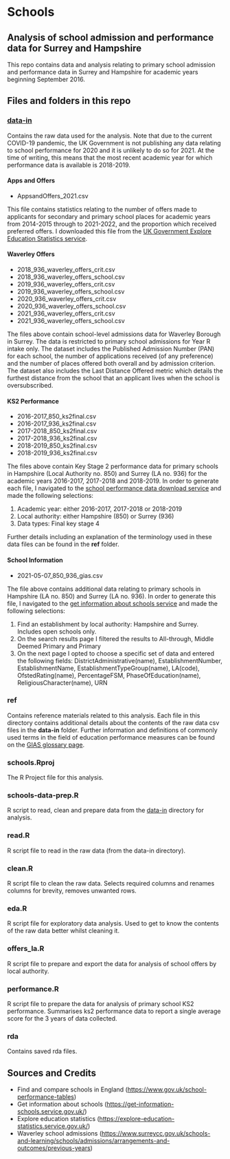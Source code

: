 # Schools
## Analysis of school admission and performance data for Surrey and Hampshire

This repo contains data and analysis relating to primary school admission and performance data in Surrey and Hampshire for academic years beginning September 2016.

## Files and folders in this repo

### [data-in](/data-in)
Contains the raw data used for the analysis. Note that due to the current COVID-19 pandemic, the UK Government is not publishing any data relating to school performance for 2020 and it is unlikely to do so for 2021. At the time of writing, this means that the most recent academic year for which performance data is available is 2018-2019.

#### Apps and Offers

* AppsandOffers_2021.csv

This file contains statistics relating to the number of offers made to applicants for secondary and primary school places for academic years from 2014-2015 through to 2021-2022, and the proportion which received preferred offers. I downloaded this file from the [UK Government Explore Education Statistics service][4].

#### Waverley Offers

* 2018_936_waverley_offers_crit.csv
* 2018_936_waverley_offers_school.csv
* 2019_936_waverley_offers_crit.csv
* 2019_936_waverley_offers_school.csv
* 2020_936_waverley_offers_crit.csv
* 2020_936_waverley_offers_school.csv
* 2021_936_waverley_offers_crit.csv
* 2021_936_waverley_offers_school.csv

The files above contain school-level admissions data for Waverley Borough in Surrey. The data is restricted to primary school admissions for Year R intake only. The dataset includes the Published Admission Number (PAN) for each school, the number of applications received (of any preference) and the number of places offered both overall and by admission criterion. The dataset also includes the Last Distance Offered metric which details the furthest distance from the school that an applicant lives when the school is oversubscribed.

#### KS2 Performance

* 2016-2017_850_ks2final.csv
* 2016-2017_936_ks2final.csv
* 2017-2018_850_ks2final.csv
* 2017-2018_936_ks2final.csv
* 2018-2019_850_ks2final.csv
* 2018-2019_936_ks2final.csv

The files above contain Key Stage 2 performance data for primary schools in Hampshire (Local Authority no. 850) and Surrey (LA no. 936) for the academic years 2016-2017, 2017-2018 and 2018-2019. In order to generate each file, I navigated to the [school performance data download service][1] and made the following selections:

1. Academic year: either 2016-2017, 2017-2018 or 2018-2019
2. Local authority: either Hampshire (850) or Surrey (936)
3. Data types: Final key stage 4

Further details including an explanation of the terminology used in these data files can be found in the **ref** folder.

#### School Information

* 2021-05-07_850_936_gias.csv

The file above contains additional data relating to primary schools in Hampshire (LA no. 850) and Surrey (LA no. 936). In order to generate this file, I navigated to the [get information about schools service][2] and made the following selections:

1. Find an establishment by local authority: Hampshire and Surrey. Includes open schools only.
2. On the search results page I filtered the results to All-through, Middle Deemed Primary and Primary
3. On the next page I opted to choose a specific set of data and entered the following fields: DistrictAdministrative(name), EstablishmentNumber, EstablishmentName, EstablishmentTypeGroup(name), LA(code), OfstedRating(name), PercentageFSM, PhaseOfEducation(name), ReligiousCharacter(name), URN

### ref
Contains reference materials related to this analysis. Each file in this directory contains additional details about the contents of the raw data csv files in the **data-in** folder. Further information and definitions of commonly used terms in the field of education performance measures can be found on the [GIAS glossary page][3].

### schools.Rproj
The R Project file for this analysis.

### schools-data-prep.R
R script to read, clean and prepare data from the [data-in](/data-in) directory for analysis.

### read.R
R script file to read in the raw data (from the data-in directory).

### clean.R
R script file to clean the raw data. Selects required columns and renames columns for brevity, removes unwanted rows.

### eda.R
R script file for exploratory data analysis. Used to get to know the contents of the raw data better whilst cleaning it.

### offers_la.R
R script file to prepare and export the data for analysis of school offers by local authority.

### performance.R
R script file to prepare the data for analysis of primary school KS2 performance. Summarises ks2 performance data to report a single average score for the 3 years of data collected.

### rda
Contains saved rda files.

## Sources and Credits
* Find and compare schools in England (<https://www.gov.uk/school-performance-tables>)
* Get information about schools (<https://get-information-schools.service.gov.uk/>)
* Explore education statistics (<https://explore-education-statistics.service.gov.uk/>)
* Waverley school admissions (<https://www.surreycc.gov.uk/schools-and-learning/schools/admissions/arrangements-and-outcomes/previous-years>)

[1]: <https://www.compare-school-performance.service.gov.uk/download-data> "School performance download service"
[2]: <https://get-information-schools.service.gov.uk/> "Get information about schools"
[3]: <https://get-information-schools.service.gov.uk/glossary> "GIAS glossary"
[4]: <https://explore-education-statistics.service.gov.uk/find-statistics/secondary-and-primary-school-applications-and-offers#dataDownloads-1> "Applications and Offers"
